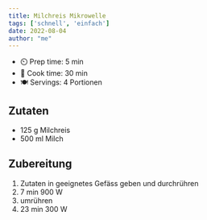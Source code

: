 ```yaml
---
title: Milchreis Mikrowelle
tags: ['schnell', 'einfach']
date: 2022-08-04
author: "me"
---
```


- ⏲️ Prep time: 5 min
- 🍳 Cook time: 30 min
- 🍽️ Servings: 4 Portionen

## Zutaten

- 125 g Milchreis
- 500 ml Milch


## Zubereitung
1. Zutaten in geeignetes Gefäss geben und durchrühren 
2. 7 min 900 W
3. umrühren
4. 23 min 300 W